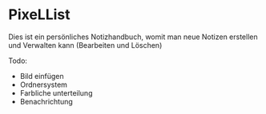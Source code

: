 # PixeLList

Dies ist ein persönliches Notizhandbuch, womit man neue Notizen erstellen und Verwalten kann (Bearbeiten und Löschen)

Todo:

  - Bild einfügen
  - Ordnersystem
  - Farbliche unterteilung
  - Benachrichtung
    
